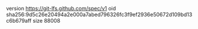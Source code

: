 version https://git-lfs.github.com/spec/v1
oid sha256:9d5c26e20494a2e000a7abed796326fc3f9ef2936e50672d109bd13c6b679aff
size 88008
